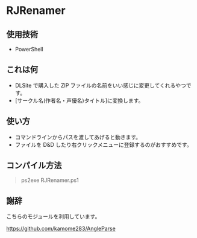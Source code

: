 # RJRenamer

## 使用技術

- PowerShell

## これは何

- DLSite で購入した ZIP ファイルの名前をいい感じに変更してくれるやつです。
- [サークル名(作者名・声優名)タイトル]に変換します。

## 使い方

- コマンドラインからパスを渡してあげると動きます。
- ファイルを D&D したり右クリックメニューに登録するのがおすすめです。

## コンパイル方法

> ps2exe RJRenamer.ps1

## 謝辞

こちらのモジュールを利用しています。

https://github.com/kamome283/AngleParse
